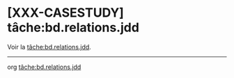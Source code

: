 [XXX-CASESTUDY] tâche:bd.relations.jdd
===========================================================

Voir la [tâche:bd.relations.jdd](https://modelscript.readthedocs.io/en/latest/tasks/bd/bd.relations.jdd/index.html).
________
org [tâche:bd.relations.jdd](https://modelscript.readthedocs.io/en/latest/tasks/bd/bd.relations.jdd/index.html)